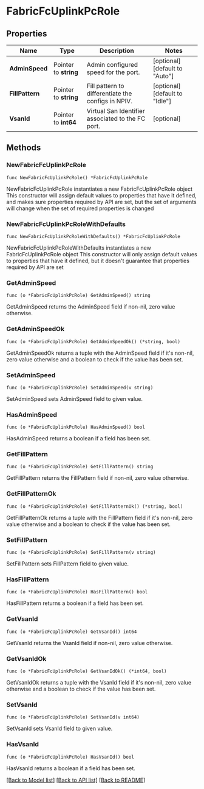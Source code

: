 # FabricFcUplinkPcRole

## Properties

Name | Type | Description | Notes
------------ | ------------- | ------------- | -------------
**AdminSpeed** | Pointer to **string** | Admin configured speed for the port. | [optional] [default to "Auto"]
**FillPattern** | Pointer to **string** | Fill pattern to differentiate the configs in NPIV. | [optional] [default to "Idle"]
**VsanId** | Pointer to **int64** | Virtual San Identifier associated to the FC port. | [optional] 

## Methods

### NewFabricFcUplinkPcRole

`func NewFabricFcUplinkPcRole() *FabricFcUplinkPcRole`

NewFabricFcUplinkPcRole instantiates a new FabricFcUplinkPcRole object
This constructor will assign default values to properties that have it defined,
and makes sure properties required by API are set, but the set of arguments
will change when the set of required properties is changed

### NewFabricFcUplinkPcRoleWithDefaults

`func NewFabricFcUplinkPcRoleWithDefaults() *FabricFcUplinkPcRole`

NewFabricFcUplinkPcRoleWithDefaults instantiates a new FabricFcUplinkPcRole object
This constructor will only assign default values to properties that have it defined,
but it doesn't guarantee that properties required by API are set

### GetAdminSpeed

`func (o *FabricFcUplinkPcRole) GetAdminSpeed() string`

GetAdminSpeed returns the AdminSpeed field if non-nil, zero value otherwise.

### GetAdminSpeedOk

`func (o *FabricFcUplinkPcRole) GetAdminSpeedOk() (*string, bool)`

GetAdminSpeedOk returns a tuple with the AdminSpeed field if it's non-nil, zero value otherwise
and a boolean to check if the value has been set.

### SetAdminSpeed

`func (o *FabricFcUplinkPcRole) SetAdminSpeed(v string)`

SetAdminSpeed sets AdminSpeed field to given value.

### HasAdminSpeed

`func (o *FabricFcUplinkPcRole) HasAdminSpeed() bool`

HasAdminSpeed returns a boolean if a field has been set.

### GetFillPattern

`func (o *FabricFcUplinkPcRole) GetFillPattern() string`

GetFillPattern returns the FillPattern field if non-nil, zero value otherwise.

### GetFillPatternOk

`func (o *FabricFcUplinkPcRole) GetFillPatternOk() (*string, bool)`

GetFillPatternOk returns a tuple with the FillPattern field if it's non-nil, zero value otherwise
and a boolean to check if the value has been set.

### SetFillPattern

`func (o *FabricFcUplinkPcRole) SetFillPattern(v string)`

SetFillPattern sets FillPattern field to given value.

### HasFillPattern

`func (o *FabricFcUplinkPcRole) HasFillPattern() bool`

HasFillPattern returns a boolean if a field has been set.

### GetVsanId

`func (o *FabricFcUplinkPcRole) GetVsanId() int64`

GetVsanId returns the VsanId field if non-nil, zero value otherwise.

### GetVsanIdOk

`func (o *FabricFcUplinkPcRole) GetVsanIdOk() (*int64, bool)`

GetVsanIdOk returns a tuple with the VsanId field if it's non-nil, zero value otherwise
and a boolean to check if the value has been set.

### SetVsanId

`func (o *FabricFcUplinkPcRole) SetVsanId(v int64)`

SetVsanId sets VsanId field to given value.

### HasVsanId

`func (o *FabricFcUplinkPcRole) HasVsanId() bool`

HasVsanId returns a boolean if a field has been set.


[[Back to Model list]](../README.md#documentation-for-models) [[Back to API list]](../README.md#documentation-for-api-endpoints) [[Back to README]](../README.md)


